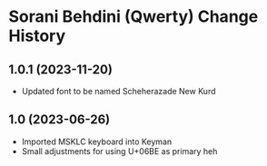 Sorani Behdini (Qwerty) Change History
====================

1.0.1 (2023-11-20)
----------------
* Updated font to be named Scheherazade New Kurd

1.0 (2023-06-26)
----------------
* Imported MSKLC keyboard into Keyman
* Small adjustments for using U+06BE as primary heh 
